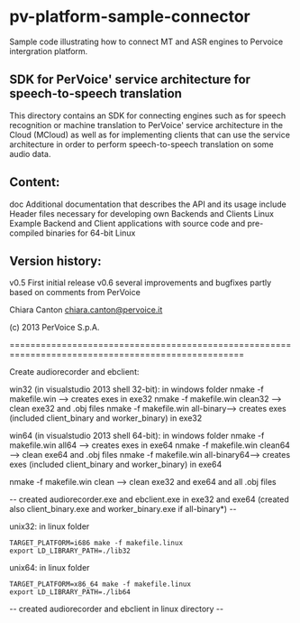 # pv-platform-sample-connector
Sample code illustrating how to connect MT and ASR engines to Pervoice intergration platform.



SDK for PerVoice' service architecture for speech-to-speech translation
----------------------------------------------------------------------------------

This directory contains an SDK for connecting engines such as for speech
recognition or machine translation to PerVoice' service architecture
in the Cloud (MCloud) as well as for implementing clients that can use the
service architecture in order to perform speech-to-speech translation on some
audio data.


Content:
--------
doc             Additional documentation that describes the API and its usage
include         Header files necessary for developing own Backends and Clients
Linux           Example Backend and Client applications with source code and
                pre-compiled binaries for 64-bit Linux


Version history:
----------------
v0.5    First initial release
v0.6	several improvements and bugfixes partly based on comments from PerVoice


Chiara Canton
chiara.canton@pervoice.it

(c) 2013 PerVoice S.p.A.


===================================================================================================

Create audiorecorder and ebclient:

win32 (in visualstudio 2013 shell 32-bit):
in windows folder
nmake  -f makefile.win --> creates exes in exe32
nmake  -f makefile.win clean32 --> clean exe32 and .obj files
nmake  -f makefile.win all-binary--> creates exes (included client_binary and worker_binary) in exe32

win64 (in visualstudio 2013 shell 64-bit):
in windows folder
nmake  -f makefile.win all64 --> creates exes in exe64
nmake  -f makefile.win clean64 --> clean exe64 and .obj files
nmake  -f makefile.win all-binary64--> creates exes (included client_binary and worker_binary) in exe64

nmake  -f makefile.win clean --> clean exe32 and exe64 and all .obj files

 -- created audiorecorder.exe and ebclient.exe in exe32 and exe64 (created also client_binary.exe and worker_binary.exe if all-binary*) --

unix32:
in linux folder
```
TARGET_PLATFORM=i686 make -f makefile.linux
export LD_LIBRARY_PATH=./lib32
```

unix64:
in linux folder
```
TARGET_PLATFORM=x86_64 make -f makefile.linux
export LD_LIBRARY_PATH=./lib64
```

-- created audiorecorder and ebclient in linux directory --
